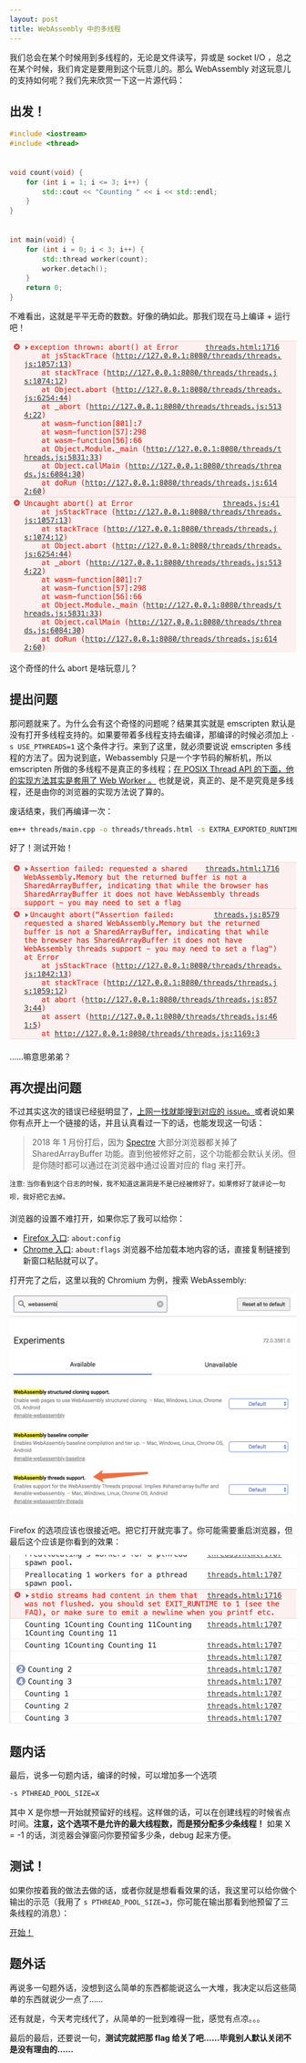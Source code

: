 ```yaml
---
layout: post
title: WebAssembly 中的多线程
---
```



我们总会在某个时候用到多线程的，无论是文件读写，异或是 socket I/O ，总之在某个时候，我们肯定是要用到这个玩意儿的。那么 WebAssembly 对这玩意儿的支持如何呢？我们先来欣赏一下这一片源代码：


## 出发！

```c++
#include <iostream>
#include <thread>


void count(void) {
    for (int i = 1; i <= 3; i++) {
        std::cout << "Counting " << i << std::endl;
    }
}


int main(void) {
    for (int i = 0; i < 3; i++) {
        std::thread worker(count);
        worker.detach();
    }
    return 0;
}
```

不难看出，这就是平平无奇的数数。好像的确如此。那我们现在马上编译 + 运行吧！

![错了……](/assets/uh_oh.png)

这个奇怪的什么 abort 是啥玩意儿？

## 提出问题

那问题就来了。为什么会有这个奇怪的问题呢？结果其实就是 emscripten 默认是没有打开多线程支持的。如果要带着多线程支持去编译，那编译的时候必须加上 `-s USE_PTHREADS=1` 这个条件才行。来到了这里，就必须要说说 emscripten 多线程的方法了。因为说到底，Webassembly 只是一个字节码的解析机，所以 emscripten 所做的多线程不是真正的多线程；[在 POSIX Thread API 的下面，他的实现方法其实是套用了 Web Worker 。](https://kripken.github.io/emscripten-site/docs/porting/pthreads.html) 也就是说，真正的、是不是究竟是多线程，还是由你的浏览器的实现方法说了算的。

废话结束，我们再编译一次：

```bash
em++ threads/main.cpp -o threads/threads.html -s EXTRA_EXPORTED_RUNTIME_METHODS="[ 'ccall', 'cwrap' ]" -s USE_PTHREADS=1
```

好了！测试开始！

![又错了……](/assets/hmm.png)

……嘛意思弟弟？


## 再次提出问题
不过其实这次的错误已经挺明显了，[上网一找就能搜到对应的 issue。](https://github.com/kripken/emscripten/issues/7581)或者说如果你有点开上一个链接的话，并且认真看过一下的话，也能发现这一句话：

> 2018 年 1 月份打后，因为 [Spectre](https://meltdownattack.com/) 大部分浏览器都关掉了 SharedArrayBuffer 功能。直到他被修好之前，这个功能都会默认关闭。但是你随时都可以通过在浏览器中通过设置对应的 flag 来打开。

<sup>注意: 当你看到这个日志的时候，我不知道这漏洞是不是已经被修好了。如果修好了就评论一句呗，我好把它去掉。</sup>

浏览器的设置不难打开，如果你忘了我可以给你：
- [Firefox 入口](about:config): `about:config`
- [Chrome 入口](about:flags): `about:flags`
浏览器不给加载本地内容的话，直接复制链接到新窗口粘贴就可以了。

打开完了之后，这里以我的 Chromium 为例，搜索 WebAssembly:

![在这里](/assets/there_you_go.png)

Firefox 的选项应该也很接近吧。把它打开就完事了。你可能需要重启浏览器，但最后这个应该是你看到的效果：

![OK 了](/assets/horray.png)

## 题内话
最后，说多一句题内话，编译的时候，可以增加多一个选项

```bash
-s PTHREAD_POOL_SIZE=X
```

其中 X 是你想一开始就预留好的线程。这样做的话，可以在创建线程的时候省点时间。**注意，这个选项不是允许的最大线程数，而是预分配多少条线程！** 如果 X = -1 的话，浏览器会弹窗问你要预留多少条，debug 起来方便。


## 测试！
如果你按着我的做法去做的话，或者你就是想看看效果的话，我这里可以给你做个输出的示范（我用了 `s PTHREAD_POOL_SIZE=3`，你可能在输出那看到他预留了三条线程的消息）：

<a href="javascript:_start()">开始！</a>

<p id="output" style="font-family: sourcecode;"></p>
<script>
    let output = document.getElementById("output")

    var Module = {
        print: function(what) {
            output.innerHTML += what + "<br />"
        }
    }
</script>
<script src="/assets/threads.js"></script>


## 题外话
再说多一句题外话，没想到这么简单的东西都能说这么一大堆，我决定以后这些简单的东西就说少一点了……

还有就是，今天考完线代了，从简单的一批到难得一批，感觉有点凉。。。

最后的最后，还要说一句，**测试完就把那 flag 给关了吧……毕竟别人默认关闭不是没有理由的……**

